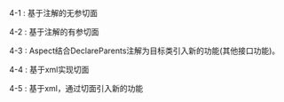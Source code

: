 4-1 : 基于注解的无参切面

4-2 : 基于注解的有参切面

4-3 : Aspect结合DeclareParents注解为目标类引入新的功能(其他接口功能)。

4-4 : 基于xml实现切面

4-5 : 基于xml，通过切面引入新的功能